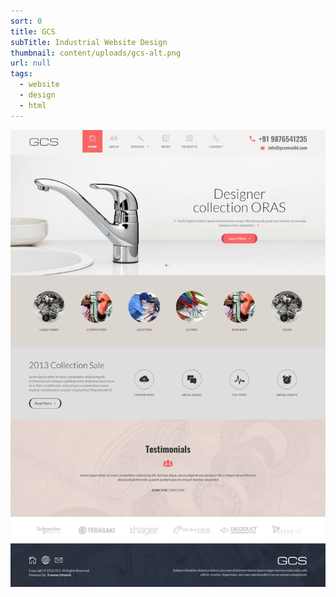```yaml
---
sort: 0
title: GCS
subTitle: Industrial Website Design
thumbnail: content/uploads/gcs-alt.png
url: null
tags:
  - website
  - design
  - html
---
```


![GCS](content/uploads/gcs-alt-home.png)
